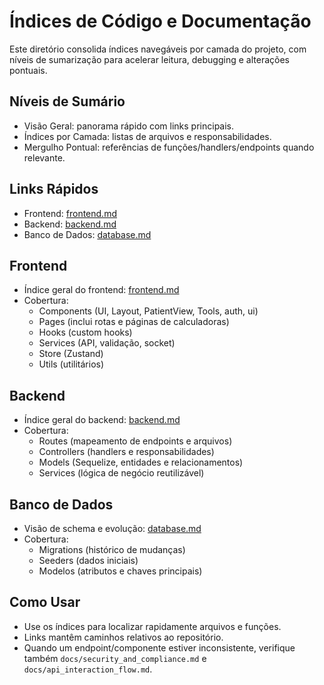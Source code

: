 # Índices de Código e Documentação

Este diretório consolida índices navegáveis por camada do projeto, com níveis de sumarização para acelerar leitura, debugging e alterações pontuais.

## Níveis de Sumário
- Visão Geral: panorama rápido com links principais.
- Índices por Camada: listas de arquivos e responsabilidades.
- Mergulho Pontual: referências de funções/handlers/endpoints quando relevante.

## Links Rápidos
- Frontend: [frontend.md](./frontend.md)
- Backend: [backend.md](./backend.md)
- Banco de Dados: [database.md](./database.md)

## Frontend
- Índice geral do frontend: [frontend.md](./frontend.md)
- Cobertura:
  - Components (UI, Layout, PatientView, Tools, auth, ui)
  - Pages (inclui rotas e páginas de calculadoras)
  - Hooks (custom hooks)
  - Services (API, validação, socket)
  - Store (Zustand)
  - Utils (utilitários)

## Backend
- Índice geral do backend: [backend.md](./backend.md)
- Cobertura:
  - Routes (mapeamento de endpoints e arquivos)
  - Controllers (handlers e responsabilidades)
  - Models (Sequelize, entidades e relacionamentos)
  - Services (lógica de negócio reutilizável)

## Banco de Dados
- Visão de schema e evolução: [database.md](./database.md)
- Cobertura:
  - Migrations (histórico de mudanças)
  - Seeders (dados iniciais)
  - Modelos (atributos e chaves principais)

## Como Usar
- Use os índices para localizar rapidamente arquivos e funções.
- Links mantêm caminhos relativos ao repositório.
- Quando um endpoint/componente estiver inconsistente, verifique também `docs/security_and_compliance.md` e `docs/api_interaction_flow.md`.